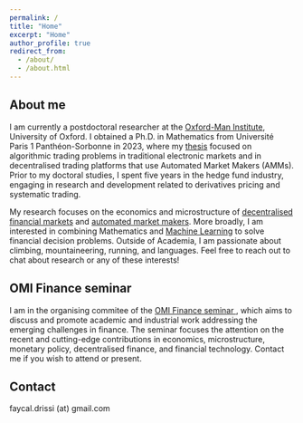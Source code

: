 ```yaml
---
permalink: /
title: "Home"
excerpt: "Home"
author_profile: true
redirect_from: 
  - /about/
  - /about.html
---
```


## About me
I am currently a postdoctoral researcher at the [Oxford-Man Institute](https://oxford-man.ox.ac.uk/), University of Oxford.  I obtained a Ph.D. in Mathematics from Université Paris 1 Panthéon-Sorbonne in 2023, where my [thesis](https://papers.ssrn.com/sol3/papers.cfm?abstract_id=4424010) focused on algorithmic trading problems in traditional electronic markets and in decentralised trading platforms that use Automated Market Makers (AMMs). Prior to my doctoral studies, I spent five years in the hedge fund industry, engaging in research and development related to derivatives pricing and systematic trading.

My research focuses on the economics and microstructure of <u>decentralised financial markets</u> and <u>automated market makers</u>. More broadly, I am interested in combining Mathematics and <u>Machine Learning</u> to solve financial decision problems. Outside of Academia, I am passionate about climbing, mountaineering, running, and languages. Feel free to reach out to chat about research or any of these interests!

## OMI Finance seminar
I am in the organising commitee of the [OMI Finance seminar ](https://oxford-man.ox.ac.uk/omifinanceseminar/), which aims to discuss and promote academic and industrial work addressing the emerging challenges in finance. The seminar focuses the attention on the recent and cutting-edge contributions in economics, microstructure, monetary policy, decentralised finance, and financial technology. Contact me if you wish to attend or present.

## Contact
faycal.drissi (at) gmail.com